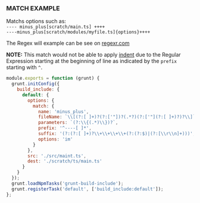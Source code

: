 ### MATCH EXAMPLE

Matchs options such as:  
`---- minus_plus[scratch/main.ts] ++++`  
`----minus_plus[scratch/modules/myfile.ts]{options}++++`

The Regex will example can be see on [regexr.com](https://regexr.com/4dr4m)

**NOTE:** This match would not be able to apply [indent](/pages/Docs/Options/text/indent/) due to the Regular Expression
starting at the beginning of line as indicated by the `prefix` starting with `^`.

```js
module.exports = function (grunt) {
  grunt.initConfig({
    build_include: {
      default: {
        options: {
          match: {
            name: 'minus_plus',
            fileName: `\\[(?:[ ]+)?(?:['"])?(.*?)(?:['"](?:[ ]+)?)?\\]`,
            parameters: `(?:\\{(.*)\\})?`,
            prefix: '^----[ ]*',
            suffix: '(?:(?:[ ]+)?\\+\\+\\+\\+(?:(?:$)|(?:[\\r\\n]+)))',
            options: 'im'
          }
        },
        src: './src/maint.ts',
        dest: './scratch/ts/main.ts'
      }
    }
  });
  grunt.loadNpmTasks('grunt-build-include');
  grunt.registerTask('default', ['build_include:default']);
};
```
